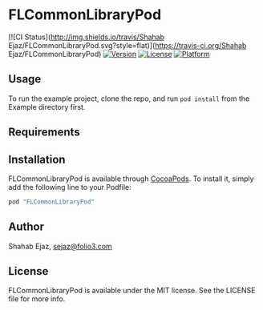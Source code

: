 # FLCommonLibraryPod

[![CI Status](http://img.shields.io/travis/Shahab Ejaz/FLCommonLibraryPod.svg?style=flat)](https://travis-ci.org/Shahab Ejaz/FLCommonLibraryPod)
[![Version](https://img.shields.io/cocoapods/v/FLCommonLibraryPod.svg?style=flat)](http://cocoapods.org/pods/FLCommonLibraryPod)
[![License](https://img.shields.io/cocoapods/l/FLCommonLibraryPod.svg?style=flat)](http://cocoapods.org/pods/FLCommonLibraryPod)
[![Platform](https://img.shields.io/cocoapods/p/FLCommonLibraryPod.svg?style=flat)](http://cocoapods.org/pods/FLCommonLibraryPod)

## Usage

To run the example project, clone the repo, and run `pod install` from the Example directory first.

## Requirements

## Installation

FLCommonLibraryPod is available through [CocoaPods](http://cocoapods.org). To install
it, simply add the following line to your Podfile:

```ruby
pod "FLCommonLibraryPod"
```

## Author

Shahab Ejaz, sejaz@folio3.com

## License

FLCommonLibraryPod is available under the MIT license. See the LICENSE file for more info.
